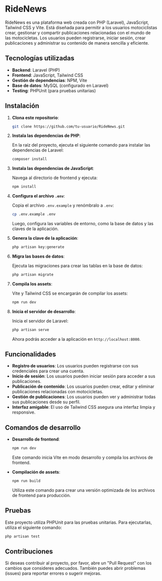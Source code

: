 # RideNews

RideNews es una plataforma web creada con PHP (Laravel), JavaScript, Tailwind CSS y Vite. Está diseñada para permitir a los usuarios motociclistas crear, gestionar y compartir publicaciones relacionadas con el mundo de las motocicletas. Los usuarios pueden registrarse, iniciar sesión, crear publicaciones y administrar su contenido de manera sencilla y eficiente.

## Tecnologías utilizadas

-   **Backend**: Laravel (PHP)
-   **Frontend**: JavaScript, Tailwind CSS
-   **Gestión de dependencias**: NPM, Vite
-   **Base de datos**: MySQL (configurado en Laravel)
-   **Testing**: PHPUnit (para pruebas unitarias)

## Instalación

1. **Clona este repositorio**:

    ```bash
    git clone https://github.com/tu-usuario/RideNews.git
    ```

2. **Instala las dependencias de PHP**:

    En la raíz del proyecto, ejecuta el siguiente comando para instalar las dependencias de Laravel:

    ```bash
    composer install
    ```

3. **Instala las dependencias de JavaScript**:

    Navega al directorio de frontend y ejecuta:

    ```bash
    npm install
    ```

4. **Configura el archivo `.env`**:

    Copia el archivo `.env.example` y renómbralo a `.env`:

    ```bash
    cp .env.example .env
    ```

    Luego, configura las variables de entorno, como la base de datos y las claves de la aplicación.

5. **Genera la clave de la aplicación**:

    ```bash
    php artisan key:generate
    ```

6. **Migra las bases de datos**:

    Ejecuta las migraciones para crear las tablas en la base de datos:

    ```bash
    php artisan migrate
    ```

7. **Compila los assets**:

    Vite y Tailwind CSS se encargarán de compilar los assets:

    ```bash
    npm run dev
    ```

8. **Inicia el servidor de desarrollo**:

    Inicia el servidor de Laravel:

    ```bash
    php artisan serve
    ```

    Ahora podrás acceder a la aplicación en `http://localhost:8000`.

## Funcionalidades

-   **Registro de usuarios**: Los usuarios pueden registrarse con sus credenciales para crear una cuenta.
-   **Inicio de sesión**: Los usuarios pueden iniciar sesión para acceder a sus publicaciones.
-   **Publicación de contenido**: Los usuarios pueden crear, editar y eliminar publicaciones relacionadas con motocicletas.
-   **Gestión de publicaciones**: Los usuarios pueden ver y administrar todas sus publicaciones desde su perfil.
-   **Interfaz amigable**: El uso de Tailwind CSS asegura una interfaz limpia y responsive.

## Comandos de desarrollo

-   **Desarrollo de frontend**:

    ```bash
    npm run dev
    ```

    Este comando inicia Vite en modo desarrollo y compila los archivos de frontend.

-   **Compilación de assets**:

    ```bash
    npm run build
    ```

    Utiliza este comando para crear una versión optimizada de los archivos de frontend para producción.

## Pruebas

Este proyecto utiliza PHPUnit para las pruebas unitarias. Para ejecutarlas, utiliza el siguiente comando:

```bash
php artisan test
```

## Contribuciones

Si deseas contribuir al proyecto, por favor, abre un "Pull Request" con los cambios que consideres adecuados. También puedes abrir problemas (issues) para reportar errores o sugerir mejoras.
